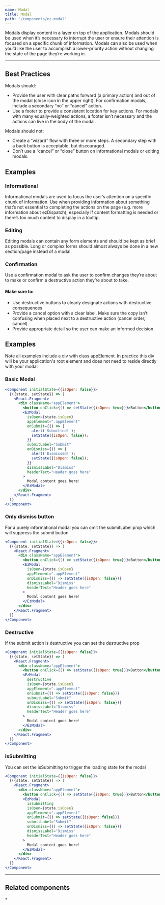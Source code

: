 ```yaml
---
name: Modal
title: Modal
path: "/components/ez-modal"
---
```


Modals display content in a layer on top of the application. Modals should be used when it’s necessary to interrupt the user or ensure their attention is focused on a specific chunk of information. Modals can also be used when you’d like the user to accomplish a lower-priority action without changing the state of the page they’re working in.

---

## Best Practices
Modals should:
   * Provide the user with clear paths forward (a primary action) and out of the modal (close icon in the upper right). For confirmation modals, include a secondary “no” or “cancel” action.
   * Use a footer to provide a consistent location for key actions. For modals with many equally-weighted actions, a footer isn’t necessary and the actions can live in the body of the modal.

Modals should not:
   * Create a “wizard” flow with three or more steps. A secondary step with a back button is acceptable, but discouraged.
   * Don’t use a “cancel” or “close” button on informational modals or editing modals.

## Examples
### Informational
Informational modals are used to focus the user’s attention on a specific chunk of information. Use when providing information about something that’s not essential to completing the actions on the page (e.g. more information about ezDispatch), especially if content formatting is needed or there’s too much content to display in a tooltip.

### Editing
Editing modals can contain any form elements and should be kept as brief as possible. Long or complex forms should almost always be done in a new section/page instead of a modal.

### Confirmation
Use a confirmation modal to ask the user to confirm changes they’re about to make or confirm a destructive action they’re about to take.

#### Make sure to:
   * Use destructive buttons to clearly designate actions with destructive consequences
   * Provide a cancel option with a clear label. Make sure the copy isn’t confusing when placed next to a destructive action (cancel order, cancel).
   * Provide appropriate detail so the user can make an informed decision.

## Examples

Note all examples include a div with class appElement. In practice this div
will be your application's root element and does not need to reside directly
with your modal

### Basic Modal

```jsx live
<Component initialState={{isOpen: false}}>
  {({state, setState}) => (
    <React.Fragment>
      <div className="appElement">
        <button onClick={() => setState({isOpen: true})}>Button</button>
        <EzModal
          isOpen={state.isOpen}
          appElement=".appElement"
          onSubmit={() => {
            alert('Submitted!');
            setState({isOpen: false});
          }}
          submitLabel="Submit"
          onDismiss={() => {
            alert('Dismissed!');
            setState({isOpen: false});
          }}
          dismissLabel="Dismiss"
          headerText="Header goes here"
        >
          Modal content goes here!
        </EzModal>
      </div>
    </React.Fragment>
  )}
</Component>
```

### Only dismiss button

For a purely informational modal you can omit the submitLabel prop which will suppress the submit button

```jsx live
<Component initialState={{isOpen: false}}>
  {({state, setState}) => (
    <React.Fragment>
      <div className="appElement">
        <button onClick={() => setState({isOpen: true})}>Button</button>
        <EzModal
          isOpen={state.isOpen}
          appElement=".appElement"
          onDismiss={() => setState({isOpen: false})}
          dismissLabel="Dismiss"
          headerText="Header goes here"
        >
          Modal content goes here!
        </EzModal>
      </div>
    </React.Fragment>
  )}
</Component>
```

### Destructive

If the submit action is destructive you can set the destructive prop

```jsx live
<Component initialState={{isOpen: false}}>
  {({state, setState}) => (
    <React.Fragment>
      <div className="appElement">
        <button onClick={() => setState({isOpen: true})}>Button</button>
        <EzModal
          destructive
          isOpen={state.isOpen}
          appElement=".appElement"
          onSubmit={() => setState({isOpen: false})}
          submitLabel="Submit"
          onDismiss={() => setState({isOpen: false})}
          dismissLabel="Dismiss"
          headerText="Header goes here"
        >
          Modal content goes here!
        </EzModal>
      </div>
    </React.Fragment>
  )}
</Component>
```

### isSubmitting

You can set the isSubmitting to trigger the loading state for the modal

```jsx live
<Component initialState={{isOpen: false}}>
  {({state, setState}) => (
    <React.Fragment>
      <div className="appElement">
        <button onClick={() => setState({isOpen: true})}>Button</button>
        <EzModal
          isSubmitting
          isOpen={state.isOpen}
          appElement=".appElement"
          onSubmit={() => setState({isOpen: false})}
          submitLabel="Submit"
          onDismiss={() => setState({isOpen: false})}
          dismissLabel="Dismiss"
          headerText="Header goes here"
        >
          Modal content goes here!
        </EzModal>
      </div>
    </React.Fragment>
  )}
</Component>
```

---

## Related components

\*
